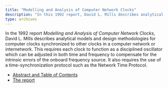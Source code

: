 ```yaml
---
title: "Modelling and Analysis of Computer Network Clocks"
description: "In this 1992 report, David L. Mills describes analytical models and design methodologies for computer clocks synchronized to other clocks in a computer network or internetwork."
type: archives
---
```


In the 1992 report _Modelling and Analysis of Computer Network Clocks_, David L. Mills describes analytical models and design methodologies for computer clocks synchronized to other clocks in a computer network or internetwork. This requires each clock to function as a disciplined oscillator which can be adjusted in both time and frequency to compensate for the intrinsic errors of the onboard frequency source. It also requires the use of a time-synchronization protocol such as the Network Time Protocol.

* [Abstract and Table of Contents](/reflib/reports/time/timea.pdf)
* [The report](/reflib/reports/time/timeb.pdf)

<br>